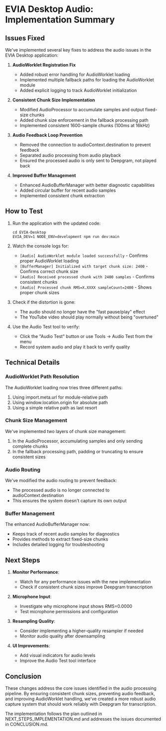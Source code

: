 # EVIA Desktop Audio: Implementation Summary

## Issues Fixed

We've implemented several key fixes to address the audio issues in the EVIA Desktop application:

1. **AudioWorklet Registration Fix**
   - Added robust error handling for AudioWorklet loading
   - Implemented multiple fallback paths for loading the AudioWorklet module
   - Added explicit logging to track AudioWorklet initialization

2. **Consistent Chunk Size Implementation**
   - Modified AudioProcessor to accumulate samples and output fixed-size chunks
   - Added chunk size enforcement in the fallback processing path
   - Implemented consistent 1600-sample chunks (100ms at 16kHz)

3. **Audio Feedback Loop Prevention**
   - Removed the connection to audioContext.destination to prevent feedback
   - Separated audio processing from audio playback
   - Ensured the processed audio is only sent to Deepgram, not played back

4. **Improved Buffer Management**
   - Enhanced AudioBufferManager with better diagnostic capabilities
   - Added circular buffer for recent audio samples
   - Implemented consistent chunk extraction

## How to Test

1. Run the application with the updated code:
   ```
   cd EVIA-Desktop
   EVIA_DEV=1 NODE_ENV=development npm run dev:main
   ```

2. Watch the console logs for:
   - `[Audio] AudioWorklet module loaded successfully` - Confirms proper AudioWorklet loading
   - `[BufferManager] Initialized with target chunk size: 2400` - Confirms correct chunk size
   - `[Audio] Received processed chunk with 2400 samples` - Confirms consistent chunks
   - `[Audio] Processed chunk RMS=X.XXXX sampleCount=2400` - Shows proper chunk sizes

3. Check if the distortion is gone:
   - The audio should no longer have the "fast pause/play" effect
   - The YouTube video should play normally without being "overtuned"

4. Use the Audio Test tool to verify:
   - Click the "Audio Test" button or use Tools → Audio Test from the menu
   - Record system audio and play it back to verify quality

## Technical Details

### AudioWorklet Path Resolution

The AudioWorklet loading now tries three different paths:
1. Using import.meta.url for module-relative path
2. Using window.location.origin for absolute path
3. Using a simple relative path as last resort

### Chunk Size Management

We've implemented two layers of chunk size management:
1. In the AudioProcessor, accumulating samples and only sending complete chunks
2. In the fallback processing path, padding or truncating to ensure consistent sizes

### Audio Routing

We've modified the audio routing to prevent feedback:
- The processed audio is no longer connected to audioContext.destination
- This ensures the system doesn't capture its own output

### Buffer Management

The enhanced AudioBufferManager now:
- Keeps track of recent audio samples for diagnostics
- Provides methods to extract fixed-size chunks
- Includes detailed logging for troubleshooting

## Next Steps

1. **Monitor Performance**:
   - Watch for any performance issues with the new implementation
   - Check if consistent chunk sizes improve Deepgram transcription

2. **Microphone Input**:
   - Investigate why microphone input shows RMS=0.0000
   - Test microphone permissions and configuration

3. **Resampling Quality**:
   - Consider implementing a higher-quality resampler if needed
   - Monitor audio quality after downsampling

4. **UI Improvements**:
   - Add visual indicators for audio levels
   - Improve the Audio Test tool interface

## Conclusion

These changes address the core issues identified in the audio processing pipeline. By ensuring consistent chunk sizes, preventing audio feedback, and improving AudioWorklet handling, we've created a more robust audio capture system that should work reliably with Deepgram for transcription.

The implementation follows the plan outlined in NEXT_STEPS_IMPLEMENTATION.md and addresses the issues documented in CONCLUSION.md.
